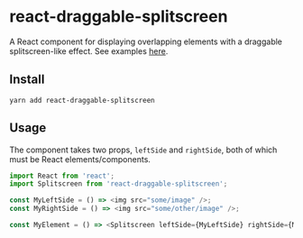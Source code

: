 # react-draggable-splitscreen

A React component for displaying overlapping elements with a draggable splitscreen-like effect. See examples [here](https://johnwatkins0.github.io/react-draggable-splitscreen/example/).

## Install

```
yarn add react-draggable-splitscreen
```

## Usage

The component takes two props, `leftSide` and `rightSide`, both of which must be React elements/components.

```Javascript
import React from 'react';
import Splitscreen from 'react-draggable-splitscreen';

const MyLeftSide = () => <img src="some/image" />;
const MyRightSide = () => <img src="some/other/image" />;

const MyElement = () => <Splitscreen leftSide={MyLeftSide} rightSide={MyRightSide} />
```


